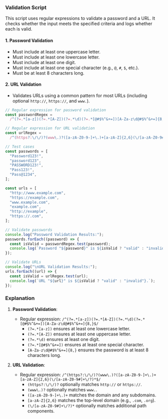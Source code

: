 ### Validation Script

This script uses regular expressions to validate a password and a URL. It checks whether the input meets the specified criteria and logs whether each is valid.

#### 1. Password Validation

- Must include at least one uppercase letter.
- Must include at least one lowercase letter.
- Must include at least one digit.
- Must include at least one special character (e.g., `@`, `#`, `$`, etc.).
- Must be at least 8 characters long.

#### 2. URL Validation

- Validates URLs using a common pattern for most URLs (including optional `http://`, `https://`, and `www.`).

```javascript
// Regular expression for password validation
const passwordRegex =
  /^(?=.*[a-z])(?=.*[A-Z])(?=.*\d)(?=.*[@#$%^&+=])[A-Za-z\d@#$%^&+=]{8,}$/;

// Regular expression for URL validation
const urlRegex =
  /^(https?:\/\/)?(www\.)?([a-zA-Z0-9-]+\.)+[a-zA-Z]{2,6}(\/[a-zA-Z0-9#]+\/?)*$/;

// Test cases
const passwords = [
  "Password123!",
  "password123",
  "PASSWORD123!",
  "Pass123!",
  "Pass@1234",
];

const urls = [
  "http://www.example.com",
  "https://example.com",
  "www.example.com",
  "example.com",
  "http://example",
  "https://.com",
];

// Validate passwords
console.log("Password Validation Results:");
passwords.forEach((password) => {
  const isValid = passwordRegex.test(password);
  console.log(`Password "${password}" is ${isValid ? "valid" : "invalid"}.`);
});

// Validate URLs
console.log("\nURL Validation Results:");
urls.forEach((url) => {
  const isValid = urlRegex.test(url);
  console.log(`URL "${url}" is ${isValid ? "valid" : "invalid"}.`);
});
```

### Explanation

1. **Password Validation**:

   - Regular expression: `/^(?=.*[a-z])(?=.*[A-Z])(?=.*\d)(?=.*[@#$%^&+=])[A-Za-z\d@#$%^&+=]{8,}$/`
     - `(?=.*[a-z])` ensures at least one lowercase letter.
     - `(?=.*[A-Z])` ensures at least one uppercase letter.
     - `(?=.*\d)` ensures at least one digit.
     - `(?=.*[@#$%^&+=])` ensures at least one special character.
     - `[A-Za-z\d@#$%^&+=]{8,}` ensures the password is at least 8 characters long.

2. **URL Validation**:
   - Regular expression: `/^(https?:\/\/)?(www\.)?([a-zA-Z0-9-]+\.)+[a-zA-Z]{2,6}(\/[a-zA-Z0-9#]+\/?)*$/`
     - `(https?:\/\/)?` optionally matches `http://` or `https://`.
     - `(www\.)?` optionally matches `www.`.
     - `([a-zA-Z0-9-]+\.)+` matches the domain and any subdomains.
     - `[a-zA-Z]{2,6}` matches the top-level domain (e.g., `.com`, `.org`).
     - `(\/[a-zA-Z0-9#]+\/?)*` optionally matches additional path components.
